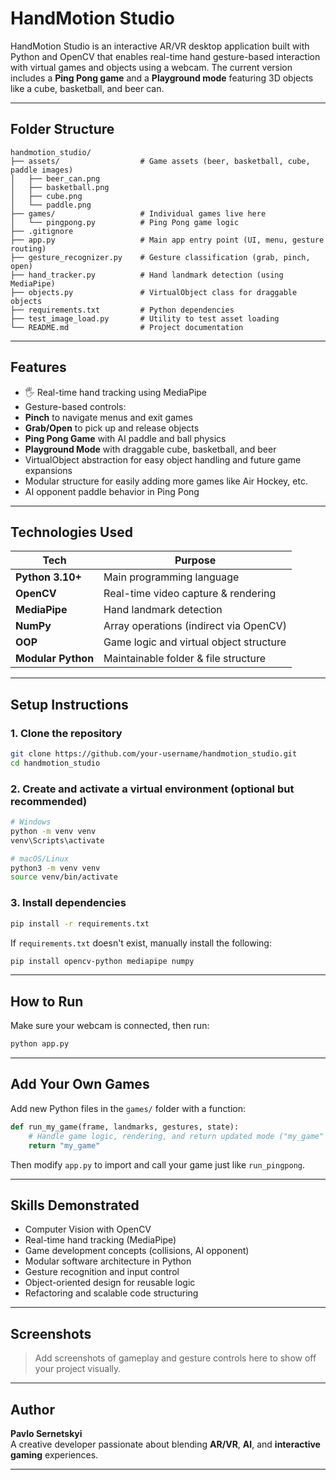 # HandMotion Studio

HandMotion Studio is an interactive AR/VR desktop application built with Python and OpenCV that enables real-time hand gesture-based interaction with virtual games and objects using a webcam. The current version includes a **Ping Pong game** and a **Playground mode** featuring 3D objects like a cube, basketball, and beer can.

---

##  Folder Structure

```
handmotion_studio/
├── assets/                  # Game assets (beer, basketball, cube, paddle images)
│   ├── beer_can.png
│   ├── basketball.png
│   ├── cube.png
│   └── paddle.png
├── games/                   # Individual games live here
│   └── pingpong.py          # Ping Pong game logic
├── .gitignore
├── app.py                   # Main app entry point (UI, menu, gesture routing)
├── gesture_recognizer.py    # Gesture classification (grab, pinch, open)
├── hand_tracker.py          # Hand landmark detection (using MediaPipe)
├── objects.py               # VirtualObject class for draggable objects
├── requirements.txt         # Python dependencies
├── test_image_load.py       # Utility to test asset loading
└── README.md                # Project documentation
```

---

## Features

- 🖐️ Real-time hand tracking using MediaPipe
-  Gesture-based controls:
  - **Pinch** to navigate menus and exit games
  - **Grab/Open** to pick up and release objects
-  **Ping Pong Game** with AI paddle and ball physics
-  **Playground Mode** with draggable cube, basketball, and beer
-  VirtualObject abstraction for easy object handling and future game expansions
-  Modular structure for easily adding more games like Air Hockey, etc.
-  AI opponent paddle behavior in Ping Pong

---

##  Technologies Used

| Tech              | Purpose                              |
|-------------------|--------------------------------------|
| **Python 3.10+**   | Main programming language            |
| **OpenCV**         | Real-time video capture & rendering  |
| **MediaPipe**      | Hand landmark detection              |
| **NumPy**          | Array operations (indirect via OpenCV)|
| **OOP**            | Game logic and virtual object structure |
| **Modular Python** | Maintainable folder & file structure |

---

##  Setup Instructions

### 1.  Clone the repository

```bash
git clone https://github.com/your-username/handmotion_studio.git
cd handmotion_studio
```

### 2. Create and activate a virtual environment (optional but recommended)

```bash
# Windows
python -m venv venv
venv\Scripts\activate

# macOS/Linux
python3 -m venv venv
source venv/bin/activate
```

### 3. Install dependencies

```bash
pip install -r requirements.txt
```

If `requirements.txt` doesn't exist, manually install the following:

```bash
pip install opencv-python mediapipe numpy
```

---

##  How to Run

Make sure your webcam is connected, then run:

```bash
python app.py
```

---

## Add Your Own Games

Add new Python files in the `games/` folder with a function:

```python
def run_my_game(frame, landmarks, gestures, state):
    # Handle game logic, rendering, and return updated mode ("my_game" or "menu")
    return "my_game"
```

Then modify `app.py` to import and call your game just like `run_pingpong`.

---

##  Skills Demonstrated

-  Computer Vision with OpenCV
-  Real-time hand tracking (MediaPipe)
-  Game development concepts (collisions, AI opponent)
-  Modular software architecture in Python
-  Gesture recognition and input control
-  Object-oriented design for reusable logic
-  Refactoring and scalable code structuring

---

##  Screenshots

> Add screenshots of gameplay and gesture controls here to show off your project visually.

---

## Author

**Pavlo Sernetskyi**  
A creative developer passionate about blending **AR/VR**, **AI**, and **interactive gaming** experiences.

---
